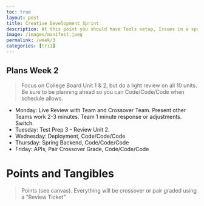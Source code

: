 ```yaml
---
toc: true
layout: post
title: Creative Development Sprint
description: At this point you should have Tools setup, Issues in a sprint, Iterative  and learning/development objectives.  At these early stages of development it is about pair programming, collaborating with each other and teacher, and responding to change.  Go after your fun zone and educational zone, be creative, but also start make a working product.
image: /images/manifest.jpeg
permalink: /week/3
categories: [tri1]
---
```


## Plans Week 2
> Focus on College Board Unit 1 & 2, but do a light review on all 10 units.  Be sure to be planning ahead so you can Code/Code/Code when schedule allows.
- Monday: Live Review with Team and Crossover Team.  Present other Teams work 2-3 minutes.  Team 1 minute response or adjustments.   Switch.
- Tuesday: Test Prep 3 - Review Unit 2.
- Wednesday: Deployment, Code/Code/Code
- Thursday: Spring Backend, Code/Code/Code
- Friday: APIs, Pair Crossover Grade, Code/Code/Code
    

# Points and Tangibles
> Points (see canvas). Everything will be crossover or pair graded using a "Review Ticket"